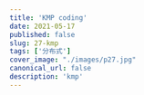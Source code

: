 ```yaml
---
title: 'KMP coding'
date: 2021-05-17
published: false
slug: 27-kmp
tags: ['分布式']
cover_image: "./images/p27.jpg"
canonical_url: false
description: 'kmp'
---
```




